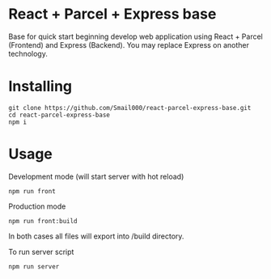 
# React + Parcel + Express base

Base for quick start beginning develop web application using React + Parcel (Frontend) and Express (Backend). You may replace Express on another technology.

# Installing

```
git clone https://github.com/Smail000/react-parcel-express-base.git
cd react-parcel-express-base
npm i
```

# Usage

Development mode (will start server with hot reload)
```
npm run front 
```
Production mode
```
npm run front:build
```
In both cases all files will export into /build directory.

To run server script
```
npm run server
```

